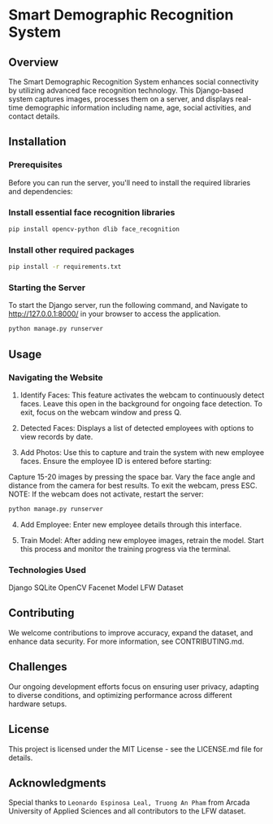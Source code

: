 # Smart Demographic Recognition System

## Overview
The Smart Demographic Recognition System enhances social connectivity by utilizing advanced face recognition technology. This Django-based system captures images, processes them on a server, and displays real-time demographic information including name, age, social activities, and contact details.

## Installation

### Prerequisites
Before you can run the server, you'll need to install the required libraries and dependencies:

### Install essential face recognition libraries
```bash
pip install opencv-python dlib face_recognition
```

### Install other required packages
```bash
pip install -r requirements.txt
```

### Starting the Server
To start the Django server, run the following command, and Navigate to http://127.0.0.1:8000/ in your browser to access the application.

```bash
python manage.py runserver
```

## Usage
### Navigating the Website
1) Identify Faces:
This feature activates the webcam to continuously detect faces. Leave this open in the background for ongoing face detection. To exit, focus on the webcam window and press Q.

2) Detected Faces:
Displays a list of detected employees with options to view records by date.

3) Add Photos:
Use this to capture and train the system with new employee faces. Ensure the employee ID is entered before starting:

Capture 15-20 images by pressing the space bar.
Vary the face angle and distance from the camera for best results.
To exit the webcam, press ESC.
NOTE: If the webcam does not activate, restart the server:

```bash
python manage.py runserver
```

4) Add Employee:
Enter new employee details through this interface.

5) Train Model:
After adding new employee images, retrain the model. Start this process and monitor the training progress via the terminal.

### Technologies Used
Django
SQLite
OpenCV
Facenet Model
LFW Dataset

## Contributing
We welcome contributions to improve accuracy, expand the dataset, and enhance data security. For more information, see CONTRIBUTING.md.

## Challenges
Our ongoing development efforts focus on ensuring user privacy, adapting to diverse conditions, and optimizing performance across different hardware setups.

## License
This project is licensed under the MIT License - see the LICENSE.md file for details.

## Acknowledgments
Special thanks to ```Leonardo Espinosa Leal, Truong An Pham``` from Arcada University of Applied Sciences and all contributors to the LFW dataset.